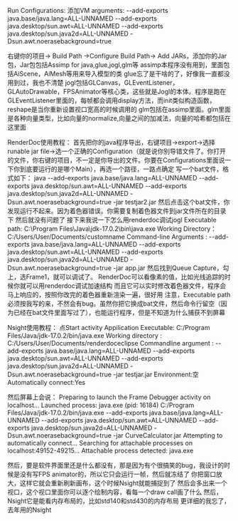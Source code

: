 Run Configurations:
添加VM arguments:
--add-exports java.base/java.lang=ALL-UNNAMED
--add-exports java.desktop/sun.awt=ALL-UNNAMED
--add-exports java.desktop/sun.java2d=ALL-UNNAMED
 -Dsun.awt.noerasebackground=true



 
右键你的项目-> Build Path ->Configure Build Path-> Add JARs，添加你的Jar包，Jar包包括Assimp for java,glue,jogl,glm等
assimp本程序没有用到，里面包括AiScene，AiMesh等用来导入模型的类
glue忘了是干啥的了，好像我一直都没用到过，我也不清楚
jogl包括GLCanvas，GLEventListener，GLAutoDrawable，FPSAnimator等核心类，这些就是Jogl的本体。程序是跑在GLEventListener里面的，每帧都会调用display方法，而init类似构造函数，reshape是当你重新设置视口宽高的时候调用的
glm包括在assimp里面。glm里面是各种向量类型，比如向量的normalize,向量之间的加减法，向量的哈希都包括在这里面



RenderDoc使用教程：
首先把你的java程序导出，右键项目->export->选择runable jar file->选一个正确的Configuration（就是说你别导错文件了。你打开的文件，你右键的项目，不一定是你导出的文件。你要在Configurations里面说一下你到底要运行的是哪个Main），再选一个路径，一路点确定
写一个bat文件，格式如下：
java --add-exports java.base/java.lang=ALL-UNNAMED  --add-exports java.desktop/sun.awt=ALL-UNNAMED  --add-exports java.desktop/sun.java2d=ALL-UNNAMED  -Dsun.awt.noerasebackground=true -jar testjar2.jar
然后点击这个bat文件，你发现运行不起来。因为着色器错误。你需要复制着色器文件到jar文件所在的目录下
然后就没有问题了
接下来我说一下怎么用renderdoc调试jogl
Executable path: C:\Program Files\Java\jdk-17.0.2\bin\java.exe
Working Directory：C:/Users/User/Documents/customname
Command-line Arguments : --add-exports java.base/java.lang=ALL-UNNAMED  --add-exports java.desktop/sun.awt=ALL-UNNAMED  --add-exports java.desktop/sun.java2d=ALL-UNNAMED -Dsun.awt.noerasebackground=true -jar app.jar
然后找到Queue Capture，勾上，选Frame1，就可以调试了。
RenderDoc可以看像素的值，比如光线追踪的时候你就可以用renderdoc调试加速结构
而且它可以实时修改着色器文件，程序会马上响应的，按照你改完的着色器重新渲染一遍，很好用
注意，Executable path必须按我写的来，不然会有bug。虽然你把它换成bat文件，然后命令行留空（因为已经在bat文件里面写过了），也能运行程序，但是不知道为什么捕获不到屏幕

Nsight使用教程：
点Start activity
Appilication Executable: C:/Program Files/Java/jdk-17.0.2/bin/java.exe
Working directory : C:/Users/User/Documents/renderdoceclipse
Commandline argument : --add-exports java.base/java.lang=ALL-UNNAMED  --add-exports java.desktop/sun.awt=ALL-UNNAMED  --add-exports java.desktop/sun.java2d=ALL-UNNAMED  -Dsun.awt.noerasebackground=true -jar testjar.jar
Environment:空
Automatically connect:Yes

然后屏幕上会说：
Preparing to launch the Frame Debugger activity on localhost...
Launched process: java.exe (pid: 16184)
C:/Program Files/Java/jdk-17.0.2/bin/java.exe --add-exports java.base/java.lang=ALL-UNNAMED --add-exports java.desktop/sun.awt=ALL-UNNAMED --add-exports java.desktop/sun.java2d=ALL-UNNAMED -Dsun.awt.noerasebackground=true -jar CurveCalculator.jar
Attempting to automatically connect...
Searching for attachable processes on localhost:49152-49215...
Attachable process detected: java.exe

然后，要是软件界面里还是什么都没有，那是因为有个很搞笑的bug，我设计的时候是没有写FPS animator的，所以它只会运行一帧，然后就冻结了
你把窗口放大，这样它就会重新刷新画布，这个时候Nsight就能捕捉到了
然后会多出来一个视口，这个视口里面你可以逐个绘制内容，看每一个draw call画了什么
然后，Nsight它是能看内存布局的，比如std140和std430的内存布局
更详细的我忘了，去年用的Nsight


